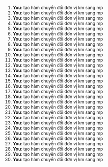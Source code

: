 1. **You**: tạo hàm chuyển đổi đơn vị km sang mp
2. **You**: tạo hàm chuyển đổi đơn vị km sang mp
3. **You**: tạo hàm chuyển đổi đơn vị km sang mp
4. **You**: tạo hàm chuyển đổi đơn vị km sang mp
5. **You**: tạo hàm chuyển đổi đơn vị km sang mp
6. **You**: tạo hàm chuyển đổi đơn vị km sang mp
7. **You**: tạo hàm chuyển đổi đơn vị km sang mp
8. **You**: tạo hàm chuyển đổi đơn vị km sang mp
9. **You**: tạo hàm chuyển đổi đơn vị km sang mp
10. **You**: tạo hàm chuyển đổi đơn vị km sang mp
11. **You**: tạo hàm chuyển đổi đơn vị km sang mp
12. **You**: tạo hàm chuyển đổi đơn vị km sang mp
13. **You**: tạo hàm chuyển đổi đơn vị km sang mp
14. **You**: tạo hàm chuyển đổi đơn vị km sang mp
15. **You**: tạo hàm chuyển đổi đơn vị km sang mp
16. **You**: tạo hàm chuyển đổi đơn vị km sang mp
17. **You**: tạo hàm chuyển đổi đơn vị km sang mp
18. **You**: tạo hàm chuyển đổi đơn vị km sang mp
19. **You**: tạo hàm chuyển đổi đơn vị km sang mp
20. **You**: tạo hàm chuyển đổi đơn vị km sang mp
21. **You**: tạo hàm chuyển đổi đơn vị km sang mp
22. **You**: tạo hàm chuyển đổi đơn vị km sang mp
23. **You**: tạo hàm chuyển đổi đơn vị km sang mp
24. **You**: tạo hàm chuyển đổi đơn vị km sang mp
25. **You**: tạo hàm chuyển đổi đơn vị km sang mp
26. **You**: tạo hàm chuyển đổi đơn vị km sang mp
27. **You**: tạo hàm chuyển đổi đơn vị km sang mp
28. **You**: tạo hàm chuyển đổi đơn vị km sang mp
29. **You**: tạo hàm chuyển đổi đơn vị km sang mp
30. **You**: tạo hàm chuyển đổi đơn vị km sang mp